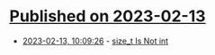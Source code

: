 # [Published on 2023-02-13](index.md)

* [2023-02-13, 10:09:26](https://lobste.rs/s/entnir/size_t_is_not_int) - [size_t Is Not int](https://noncombatant.org/2023/02/12/int-size-t/)
